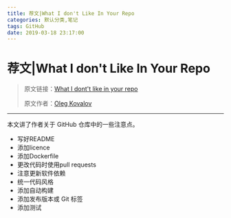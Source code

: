 ```yaml
---
title: 荐文|What I don't Like In Your Repo
categories: 默认分类,笔记
tags: GitHub
date: 2019-03-18 23:17:00
---
```

# 荐文|What I don't Like In Your Repo

> 原文链接：[What I dont't like in your repo](https://itnext.io/what-i-dont-like-in-your-repo-a602577a526b)
>
> 原文作者：[Oleg Kovalov](https://itnext.io/@olegkovalov)

---

本文讲了作者关于 GitHub 仓库中的一些注意点。

- 写好README
- 添加licence
- 添加Dockerfile
- 更改代码时使用pull requests
- 注意更新软件依赖
- 统一代码风格
- 添加自动构建
- 添加发布版本或 Git 标签
- 添加测试